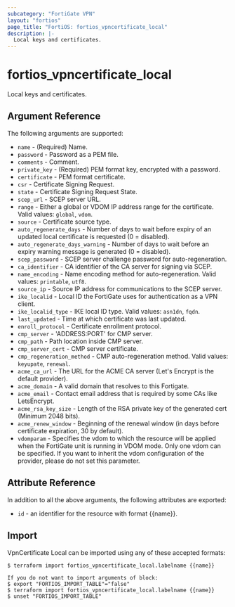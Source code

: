 ```yaml
---
subcategory: "FortiGate VPN"
layout: "fortios"
page_title: "FortiOS: fortios_vpncertificate_local"
description: |-
  Local keys and certificates.
---
```


# fortios_vpncertificate_local
Local keys and certificates.

## Argument Reference

The following arguments are supported:

* `name` - (Required) Name.
* `password` - Password as a PEM file.
* `comments` - Comment.
* `private_key` - (Required) PEM format key, encrypted with a password.
* `certificate` - PEM format certificate.
* `csr` - Certificate Signing Request.
* `state` - Certificate Signing Request State.
* `scep_url` - SCEP server URL.
* `range` - Either a global or VDOM IP address range for the certificate. Valid values: `global`, `vdom`.
* `source` - Certificate source type.
* `auto_regenerate_days` - Number of days to wait before expiry of an updated local certificate is requested (0 = disabled).
* `auto_regenerate_days_warning` - Number of days to wait before an expiry warning message is generated (0 = disabled).
* `scep_password` - SCEP server challenge password for auto-regeneration.
* `ca_identifier` - CA identifier of the CA server for signing via SCEP.
* `name_encoding` - Name encoding method for auto-regeneration. Valid values: `printable`, `utf8`.
* `source_ip` - Source IP address for communications to the SCEP server.
* `ike_localid` - Local ID the FortiGate uses for authentication as a VPN client.
* `ike_localid_type` - IKE local ID type. Valid values: `asn1dn`, `fqdn`.
* `last_updated` - Time at which certificate was last updated.
* `enroll_protocol` - Certificate enrollment protocol.
* `cmp_server` - 'ADDRESS:PORT' for CMP server.
* `cmp_path` - Path location inside CMP server.
* `cmp_server_cert` - CMP server certificate.
* `cmp_regeneration_method` - CMP auto-regeneration method. Valid values: `keyupate`, `renewal`.
* `acme_ca_url` - The URL for the ACME CA server (Let's Encrypt is the default provider).
* `acme_domain` - A valid domain that resolves to this Fortigate.
* `acme_email` - Contact email address that is required by some CAs like LetsEncrypt.
* `acme_rsa_key_size` - Length of the RSA private key of the generated cert (Minimum 2048 bits).
* `acme_renew_window` - Beginning of the renewal window (in days before certificate expiration, 30 by default).
* `vdomparam` - Specifies the vdom to which the resource will be applied when the FortiGate unit is running in VDOM mode. Only one vdom can be specified. If you want to inherit the vdom configuration of the provider, please do not set this parameter.


## Attribute Reference

In addition to all the above arguments, the following attributes are exported:
* `id` - an identifier for the resource with format {{name}}.

## Import

VpnCertificate Local can be imported using any of these accepted formats:
```
$ terraform import fortios_vpncertificate_local.labelname {{name}}

If you do not want to import arguments of block:
$ export "FORTIOS_IMPORT_TABLE"="false"
$ terraform import fortios_vpncertificate_local.labelname {{name}}
$ unset "FORTIOS_IMPORT_TABLE"
```
